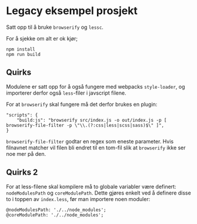 # Legacy eksempel prosjekt

Satt opp til å bruke `browserify` og `lessc`.

For å sjekke om alt er ok kjør; 
```
npm install
npm run build
```

## Quirks
Modulene er satt opp for å også fungere med webpacks `style-loader`, og importerer derfor også `less`-filer i javscript filene.

For at `browserify` skal fungere må det derfor brukes en plugin:
```
"scripts": {
    "build:js": "browserify src/index.js -o out/index.js -p [ browserify-file-filter -p \"\\.(?:css|less|scss|sass)$\" ]",
}
```

`browserify-file-filter` godtar en regex som eneste parameter. Hvis filnavnet matcher vil filen bli endret til en tom-fil slik at `browserify` ikke ser noe mer på den.
 
 ## Quirks 2
 For at less-filene skal kompilere må to globale variabler være definert: `nodeModulesPath` og `coreModulePath`.
 Dette gjøres enkelt ved å definere disse to i toppen av `index.less`, før man importere noen moduler: 
 
```
@nodeModulesPath: './../node_modules';
@coreModulePath: './../node_modules';
```